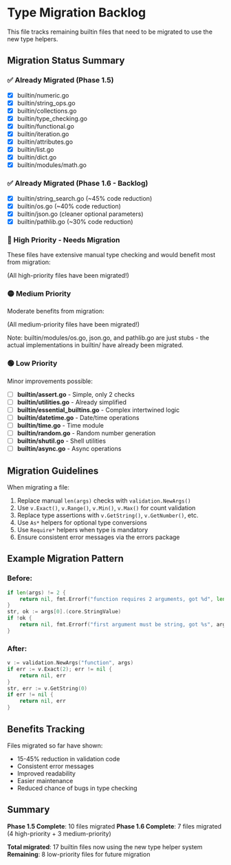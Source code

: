 # Type Migration Backlog

This file tracks remaining builtin files that need to be migrated to use the new type helpers.

## Migration Status Summary

### ✅ Already Migrated (Phase 1.5)
- [x] builtin/numeric.go
- [x] builtin/string_ops.go  
- [x] builtin/collections.go
- [x] builtin/type_checking.go
- [x] builtin/functional.go
- [x] builtin/iteration.go
- [x] builtin/attributes.go
- [x] builtin/list.go
- [x] builtin/dict.go
- [x] builtin/modules/math.go

### ✅ Already Migrated (Phase 1.6 - Backlog)
- [x] builtin/string_search.go (~45% code reduction)
- [x] builtin/os.go (~40% code reduction)
- [x] builtin/json.go (cleaner optional parameters)
- [x] builtin/pathlib.go (~30% code reduction)

### 🔴 High Priority - Needs Migration
These files have extensive manual type checking and would benefit most from migration:

(All high-priority files have been migrated!)

### 🟡 Medium Priority
Moderate benefits from migration:

(All medium-priority files have been migrated!)

Note: builtin/modules/os.go, json.go, and pathlib.go are just stubs - the actual implementations in builtin/ have already been migrated.

### 🟢 Low Priority
Minor improvements possible:

- [ ] **builtin/assert.go** - Simple, only 2 checks
- [ ] **builtin/utilities.go** - Already simplified
- [ ] **builtin/essential_builtins.go** - Complex intertwined logic
- [ ] **builtin/datetime.go** - Date/time operations
- [ ] **builtin/time.go** - Time module
- [ ] **builtin/random.go** - Random number generation
- [ ] **builtin/shutil.go** - Shell utilities
- [ ] **builtin/async.go** - Async operations

## Migration Guidelines

When migrating a file:

1. Replace manual `len(args)` checks with `validation.NewArgs()`
2. Use `v.Exact()`, `v.Range()`, `v.Min()`, `v.Max()` for count validation
3. Replace type assertions with `v.GetString()`, `v.GetNumber()`, etc.
4. Use `As*` helpers for optional type conversions
5. Use `Require*` helpers when type is mandatory
6. Ensure consistent error messages via the errors package

## Example Migration Pattern

### Before:
```go
if len(args) != 2 {
    return nil, fmt.Errorf("function requires 2 arguments, got %d", len(args))
}
str, ok := args[0].(core.StringValue)
if !ok {
    return nil, fmt.Errorf("first argument must be string, got %s", args[0].Type())
}
```

### After:
```go
v := validation.NewArgs("function", args)
if err := v.Exact(2); err != nil {
    return nil, err
}
str, err := v.GetString(0)
if err != nil {
    return nil, err
}
```

## Benefits Tracking

Files migrated so far have shown:
- 15-45% reduction in validation code
- Consistent error messages
- Improved readability
- Easier maintenance
- Reduced chance of bugs in type checking

## Summary

**Phase 1.5 Complete**: 10 files migrated
**Phase 1.6 Complete**: 7 files migrated (4 high-priority + 3 medium-priority)

**Total migrated**: 17 builtin files now using the new type helper system
**Remaining**: 8 low-priority files for future migration